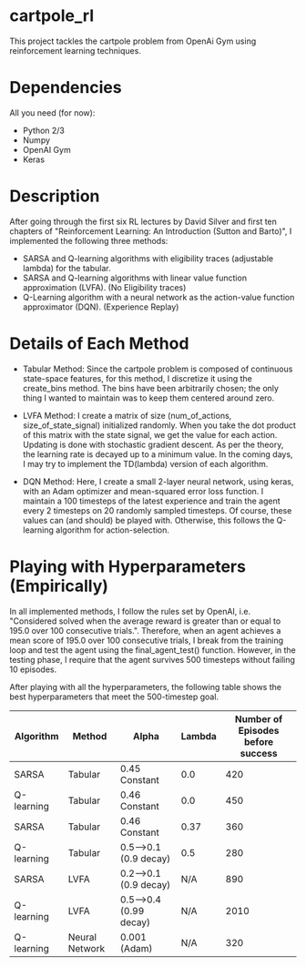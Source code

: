 # cartpole_rl

This project tackles the cartpole problem from OpenAi Gym using reinforcement learning techniques.

# Dependencies

All you need (for now):
- Python 2/3
- Numpy
- OpenAI Gym
- Keras

# Description

After going through the first six RL lectures by David Silver and first ten chapters of "Reinforcement Learning: 
An Introduction (Sutton and Barto)", I implemented the following three methods:
- SARSA and Q-learning algorithms with eligibility traces (adjustable lambda) for the tabular.
- SARSA and Q-learning algorithms with linear value function approximation (LVFA). (No Eligibility traces)
- Q-Learning algorithm with a neural network as the action-value function approximator (DQN). (Experience Replay)

# Details of Each Method
- Tabular Method: Since the cartpole problem is composed of continuous state-space features, for this method, I discretize it using the create_bins method. The bins have been arbitrarily chosen; the only thing I wanted to maintain was to keep them centered around zero.

- LVFA Method: I create a matrix of size (num_of_actions, size_of_state_signal) initialized randomly. When you take the dot product of this matrix with the state signal, we get the value for each action. Updating is done with stochastic gradient descent. As per the theory, the learning rate is decayed up to a minimum value. In the coming days, I may try to implement the TD(lambda) version of each algorithm.

- DQN Method: Here, I create a small 2-layer neural network, using keras, with an Adam optimizer and mean-squared error loss function. I maintain a 100 timesteps of the latest experience and train the agent every 2 timesteps on 20 randomly sampled timesteps. Of course, these values can (and should) be played with. Otherwise, this follows the Q-learning algorithm for action-selection.

# Playing with Hyperparameters (Empirically)
In all implemented methods, I follow the rules set by OpenAI, i.e. "Considered solved when the average reward is greater than or equal to 195.0 over 100 consecutive trials.". Therefore, when an agent achieves a mean score of 195.0 over 100 consecutive trials, I break from the training loop and test the agent using the final_agent_test() function. However, in the testing phase, I require that the agent survives 500 timesteps without failing 10 episodes.

After playing with all the hyperparameters, the following table shows the best hyperparameters that meet the 500-timestep goal.

| Algorithm | Method | Alpha | Lambda | Number of Episodes before success |
| ------------- | ------------- | ------------- | ------------- | ------------- |
| SARSA  | Tabular | 0.45 Constant | 0.0  | 420 |
| Q-learning  | Tabular | 0.46 Constant | 0.0  | 450 |
| SARSA  | Tabular | 0.46 Constant | 0.37 | 360 |
| Q-learning  | Tabular | 0.5-->0.1 (0.9 decay) | 0.5 | 280 |
| SARSA  | LVFA | 0.2-->0.1 (0.9 decay) | N/A | 890 |
| Q-learning | LVFA | 0.5-->0.4 (0.99 decay) | N/A | 2010 |
| Q-learning | Neural Network | 0.001 (Adam) | N/A | 320 |
